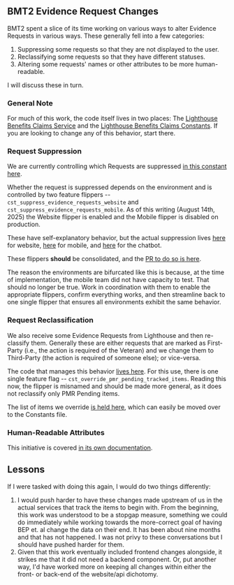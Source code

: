 ## BMT2 Evidence Request Changes

BMT2 spent a slice of its time working on various ways to alter Evidence Requests in various ways. These generally fell into a few categories:

1. Suppressing some requests so that they are not displayed to the user.
2. Reclassifying some requests so that they have different statuses.
3. Altering some requests' names or other attributes to be more human-readable.

I will discuss these in turn.

### General Note
For much of this work, the code itself lives in two places: The [Lighthouse Benefits Claims Service](https://github.com/department-of-veterans-affairs/vets-api/blob/master/lib/lighthouse/benefits_claims/service.rb) and the [Lighthouse Benefits Claims Constants](https://github.com/department-of-veterans-affairs/vets-api/blob/master/lib/lighthouse/benefits_claims/constants.rb). If you are looking to change any of this behavior, start there.

### Request Suppression
We are currently controlling which Requests are suppressed [in this constant here](https://github.com/department-of-veterans-affairs/vets-api/blob/master/lib/lighthouse/benefits_claims/service.rb#L21).

Whether the request is suppressed depends on the environment and is controlled by two feature flippers -- `cst_suppress_evidence_requests_website` and `cst_suppress_evidence_requests_mobile`. As of this writing (August 14th, 2025) the Website flipper is enabled and the Mobile flipper is disabled on production.

These have self-explanatory behavior, but the actual suppression lives [here](https://github.com/department-of-veterans-affairs/vets-api/blob/master/app/controllers/v0/benefits_claims_controller.rb#L212) for website, [here](https://github.com/department-of-veterans-affairs/vets-api/blob/master/modules/mobile/app/services/mobile/v0/lighthouse_claims/proxy.rb#L81) for mobile, and [here](https://github.com/department-of-veterans-affairs/vets-api/blob/master/app/controllers/v0/chatbot/claim_status_controller.rb#L86) for the chatbot.

These flippers **should** be consolidated, and the [PR to do so is here](https://github.com/department-of-veterans-affairs/vets-api/pull/20827).

The reason the environments are bifurcated like this is because, at the time of implementation, the mobile team did not have capacity to test. That should no longer be true. Work in coordination with them to enable the appropriate flippers, confirm everything works, and then streamline back to one single flipper that ensures all environments exhibit the same behavior.

### Request Reclassification
We also receive some Evidence Requests from Lighthouse and then re-classify them. Generally these are either requests that are marked as First-Party (i.e., the action is required of the Veteran) and we change them to Third-Party (the action is required of someone else); or vice-versa.

The code that manages this behavior [lives here](https://github.com/department-of-veterans-affairs/vets-api/blob/master/lib/lighthouse/benefits_claims/service.rb#L48). For this use, there is one single feature flag -- `cst_override_pmr_pending_tracked_items`. Reading this now, the flipper is misnamed and should be made more general, as it does not reclassify only PMR Pending items.

The list of items we override [is held here](https://github.com/department-of-veterans-affairs/vets-api/blob/master/lib/lighthouse/benefits_claims/service.rb#L300), which can easily be moved over to the Constants file.

### Human-Readable Attributes

This initiative is covered [in its own documentation](https://github.com/department-of-veterans-affairs/va.gov-team/blob/master/products/claim-appeal-status/CST%20Product/Evidence%20Request%20%22Friendly%20Language%22%20Initiative.md).

## Lessons

If I were tasked with doing this again, I would do two things differently:

1. I would push harder to have these changes made upstream of us in the actual services that track the items to begin with. From the beginning, this work was understood to be a stopgap measure, something we could do immediately while working towards the more-correct goal of having BEP et. al change the data on their end. It has been about nine months and that has not happened. I was not privy to these conversations but I should have pushed harder for them.
2. Given that this work eventually included frontend changes alongside, it strikes me that it did not need a backend component. Or, put another way, I'd have worked more on keeping all changes within either the front- or back-end of the website/api dichotomy.
